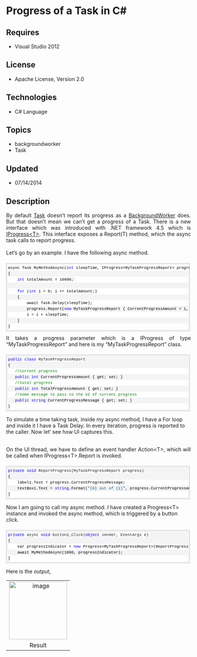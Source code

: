 # Progress of a Task in C#
## Requires
- Visual Studio 2012
## License
- Apache License, Version 2.0
## Technologies
- C# Language
## Topics
- backgroundworker
- Task
## Updated
- 07/14/2014
## Description

<div style="text-align:justify">By default <a href="http://msdn.microsoft.com/en-us/library/system.threading.tasks.task.aspx" target="_blank">
Task</a> doesn&rsquo;t report its progress as a <a href="http://msdn.microsoft.com/en-us/library/system.componentmodel.backgroundworker.aspx" target="_blank">
BackgroundWorker</a> does. But that doesn&rsquo;t mean we can&rsquo;t get a progress of a Task. There is a new interface which was introduced with .NET framework 4.5 which is
<a href="http://msdn.microsoft.com/en-us/library/hh138298.aspx" target="_blank">IProgress&lt;T&gt;</a>. This interface exposes a Report(T) method, which the async task calls to report progress.</div>
<div style="text-align:justify">&nbsp;</div>
<div style="text-align:justify">Let&rsquo;s go by an example. I have the following async method.</div>
<div id="codeSnippetWrapper" style="overflow:auto; font-size:8pt; border:1px solid silver; font-family:'Courier New',courier,monospace; width:97.5%; padding:4px; direction:ltr; margin:20px 0px 10px; line-height:12pt; max-height:1000px; background-color:#f4f4f4">
<div id="codeSnippet" style="border-style:none; overflow:visible; font-size:8pt; width:100%; color:black; padding:0px; direction:ltr; line-height:12pt">
<pre style="border-style:none; overflow:visible; font-size:8pt; font-family:'Courier New',courier,monospace; width:100%; padding:0px; direction:ltr; margin:0em; line-height:12pt; background-color:white">async Task MyMethodAsync(<span style="color:blue">int</span> sleepTime, IProgress&lt;MyTaskProgressReport&gt; progress)</pre>
<pre style="border-style:none; overflow:visible; font-size:8pt; font-family:'Courier New',courier,monospace; width:100%; padding:0px; direction:ltr; margin:0em; line-height:12pt">{</pre>
<pre style="border-style:none; overflow:visible; font-size:8pt; font-family:'Courier New',courier,monospace; width:100%; padding:0px; direction:ltr; margin:0em; line-height:12pt; background-color:white">    <span style="color:blue">int</span> totalAmount = 10000;<span style="font-size:8pt; line-height:12pt; background-color:#f4f4f4">&nbsp;</span></pre>
<br>
<pre style="border-style:none; overflow:visible; font-size:8pt; font-family:'Courier New',courier,monospace; width:100%; padding:0px; direction:ltr; margin:0em; line-height:12pt; background-color:white">    <span style="color:blue">for</span> (<span style="color:blue">int</span> i = 0; i &lt;= totalAmount;)</pre>
<pre style="border-style:none; overflow:visible; font-size:8pt; font-family:'Courier New',courier,monospace; width:100%; padding:0px; direction:ltr; margin:0em; line-height:12pt">    {</pre>
<pre style="border-style:none; overflow:visible; font-size:8pt; font-family:'Courier New',courier,monospace; width:100%; padding:0px; direction:ltr; margin:0em; line-height:12pt; background-color:white">        await Task.Delay(sleepTime);</pre>
<pre style="border-style:none; overflow:visible; font-size:8pt; font-family:'Courier New',courier,monospace; width:100%; padding:0px; direction:ltr; margin:0em; line-height:12pt">        progress.Report(<span style="color:blue">new</span> MyTaskProgressReport { CurrentProgressAmount = i, TotalProgressAmount = totalAmount, CurrentProgressMessage = <span style="color:blue">string</span>.Format(<span style="color:#006080">&quot;On {0} Message&quot;</span>, i) });</pre>
<pre style="border-style:none; overflow:visible; font-size:8pt; font-family:'Courier New',courier,monospace; width:100%; padding:0px; direction:ltr; margin:0em; line-height:12pt; background-color:white">        i = i &#43; sleepTime;</pre>
<pre style="border-style:none; overflow:visible; font-size:8pt; font-family:'Courier New',courier,monospace; width:100%; padding:0px; direction:ltr; margin:0em; line-height:12pt">    }</pre>
<pre style="border-style:none; overflow:visible; font-size:8pt; font-family:'Courier New',courier,monospace; width:100%; padding:0px; direction:ltr; margin:0em; line-height:12pt; background-color:white">}</pre>
</div>
</div>
<div style="text-align:justify">It takes a progress parameter which is a IProgress of type &ldquo;MyTaskProgressReport&rdquo; and here is my &ldquo;MyTaskProgressReport&rdquo; class.</div>
<div id="codeSnippetWrapper" style="overflow:auto; font-size:8pt; border:1px solid silver; font-family:'Courier New',courier,monospace; width:97.5%; padding:4px; direction:ltr; margin:20px 0px 10px; line-height:12pt; max-height:1000px; background-color:#f4f4f4">
<span style="font-size:8pt; line-height:12pt; color:blue">public</span><span style="font-size:8pt; line-height:12pt; background-color:white">
</span><span style="font-size:8pt; line-height:12pt; color:blue">class</span><span style="font-size:8pt; line-height:12pt; background-color:white"> MyTaskProgressReport</span><br>
<div id="codeSnippet" style="border-style:none; overflow:visible; font-size:8pt; width:100%; color:black; padding:0px; direction:ltr; line-height:12pt">
<pre style="border-style:none; overflow:visible; font-size:8pt; font-family:'Courier New',courier,monospace; width:100%; padding:0px; direction:ltr; margin:0em; line-height:12pt">{</pre>
<pre style="border-style:none; overflow:visible; font-size:8pt; font-family:'Courier New',courier,monospace; width:100%; padding:0px; direction:ltr; margin:0em; line-height:12pt; background-color:white">   <span style="color:green">//current progress</span></pre>
<pre style="border-style:none; overflow:visible; font-size:8pt; font-family:'Courier New',courier,monospace; width:100%; padding:0px; direction:ltr; margin:0em; line-height:12pt">   <span style="color:blue">public</span> <span style="color:blue">int</span> CurrentProgressAmount { get; set; }</pre>
<pre style="border-style:none; overflow:visible; font-size:8pt; font-family:'Courier New',courier,monospace; width:100%; padding:0px; direction:ltr; margin:0em; line-height:12pt; background-color:white">   <span style="color:green">//total progress</span></pre>
<pre style="border-style:none; overflow:visible; font-size:8pt; font-family:'Courier New',courier,monospace; width:100%; padding:0px; direction:ltr; margin:0em; line-height:12pt">   <span style="color:blue">public</span> <span style="color:blue">int</span> TotalProgressAmount { get; set; }</pre>
<pre style="border-style:none; overflow:visible; font-size:8pt; font-family:'Courier New',courier,monospace; width:100%; padding:0px; direction:ltr; margin:0em; line-height:12pt; background-color:white">   <span style="color:green">//some message to pass to the UI of current progress</span></pre>
<pre style="border-style:none; overflow:visible; font-size:8pt; font-family:'Courier New',courier,monospace; width:100%; padding:0px; direction:ltr; margin:0em; line-height:12pt">   <span style="color:blue">public</span> <span style="color:blue">string</span> CurrentProgressMessage { get; set; }</pre>
<pre style="border-style:none; overflow:visible; font-size:8pt; font-family:'Courier New',courier,monospace; width:100%; padding:0px; direction:ltr; margin:0em; line-height:12pt; background-color:white">}</pre>
</div>
</div>
<p><span style="text-align:justify">To simulate a time taking task, inside my async method, I have a For loop and inside it I have a Task Delay. In every iteration, progress is reported to the caller.</span><span style="text-align:justify">&nbsp;Now let&rsquo;
 see how UI captures this.</span><br>
<br>
</p>
<div style="text-align:justify">On the UI thread, we have to define an event handler Action&lt;T&gt;, which will be called when IProgress&lt;T&gt;.Report is invoked.</div>
<div id="codeSnippetWrapper" style="overflow:auto; font-size:8pt; border:1px solid silver; font-family:'Courier New',courier,monospace; width:97.5%; padding:4px; direction:ltr; margin:20px 0px 10px; line-height:12pt; max-height:1000px; background-color:#f4f4f4">
<span style="font-size:8pt; line-height:12pt; color:blue">private</span><span style="font-size:8pt; line-height:12pt; background-color:white">
</span><span style="font-size:8pt; line-height:12pt; color:blue">void</span><span style="font-size:8pt; line-height:12pt; background-color:white"> ReportProgress(MyTaskProgressReport progress)</span><br>
<div id="codeSnippet" style="border-style:none; overflow:visible; font-size:8pt; width:100%; color:black; padding:0px; direction:ltr; line-height:12pt">
<pre style="border-style:none; overflow:visible; font-size:8pt; font-family:'Courier New',courier,monospace; width:100%; padding:0px; direction:ltr; margin:0em; line-height:12pt">{</pre>
<pre style="border-style:none; overflow:visible; font-size:8pt; font-family:'Courier New',courier,monospace; width:100%; padding:0px; direction:ltr; margin:0em; line-height:12pt; background-color:white">    label1.Text = progress.CurrentProgressMessage;</pre>
<pre style="border-style:none; overflow:visible; font-size:8pt; font-family:'Courier New',courier,monospace; width:100%; padding:0px; direction:ltr; margin:0em; line-height:12pt">    textBox1.Text = <span style="color:blue">string</span>.Format(<span style="color:#006080">&quot;{0} out of {1}&quot;</span>, progress.CurrentProgressAmount, progress.TotalProgressAmount);</pre>
<pre style="border-style:none; overflow:visible; font-size:8pt; font-family:'Courier New',courier,monospace; width:100%; padding:0px; direction:ltr; margin:0em; line-height:12pt; background-color:white">}</pre>
</div>
</div>
<p>Now I am going to call my async method. I have created a Progress&lt;T&gt; instance and invoked the async method, which is triggered by a button click.</p>
<div id="codeSnippetWrapper" style="overflow:auto; font-size:8pt; border:1px solid silver; font-family:'Courier New',courier,monospace; width:97.5%; padding:4px; direction:ltr; margin:20px 0px 10px; line-height:12pt; max-height:1000px; background-color:#f4f4f4">
<span style="font-size:8pt; line-height:12pt; color:blue">private</span><span style="font-size:8pt; line-height:12pt; background-color:white"> async
</span><span style="font-size:8pt; line-height:12pt; color:blue">void</span><span style="font-size:8pt; line-height:12pt; background-color:white"> button1_Click(</span><span style="font-size:8pt; line-height:12pt; color:blue">object</span><span style="font-size:8pt; line-height:12pt; background-color:white">
 sender, EventArgs e)</span><br>
<div id="codeSnippet" style="border-style:none; overflow:visible; font-size:8pt; width:100%; color:black; padding:0px; direction:ltr; line-height:12pt">
<pre style="border-style:none; overflow:visible; font-size:8pt; font-family:'Courier New',courier,monospace; width:100%; padding:0px; direction:ltr; margin:0em; line-height:12pt">{</pre>
<pre style="border-style:none; overflow:visible; font-size:8pt; font-family:'Courier New',courier,monospace; width:100%; padding:0px; direction:ltr; margin:0em; line-height:12pt; background-color:white">    var progressIndicator = <span style="color:blue">new</span> Progress&lt;MyTaskProgressReport&gt;(ReportProgress);</pre>
<pre style="border-style:none; overflow:visible; font-size:8pt; font-family:'Courier New',courier,monospace; width:100%; padding:0px; direction:ltr; margin:0em; line-height:12pt">    await MyMethodAsync(1000, progressIndicator);</pre>
<pre style="border-style:none; overflow:visible; font-size:8pt; font-family:'Courier New',courier,monospace; width:100%; padding:0px; direction:ltr; margin:0em; line-height:12pt; background-color:white">}</pre>
</div>
</div>
<p>Here is the output,</p>
<table class="tr-caption-container" cellspacing="0" cellpadding="0" align="center" style="text-align:center; margin-left:auto; margin-right:auto">
<tbody>
<tr>
<td><a href="http://lh5.ggpht.com/-zCBWB6mqjos/UeLQ5TLtFZI/AAAAAAAABrM/Ep5hJh1rUio/s1600-h/image%25255B2%25255D.png" style="margin-left:auto; margin-right:auto"><img title="image" src="-image_thumb.png?imgmax=800" alt="image" width="158" height="158" style="border-width:0px; padding-top:0px; padding-left:0px; display:inline; padding-right:0px; border-style:solid"></a></td>
</tr>
<tr>
<td class="tr-caption">Result</td>
</tr>
</tbody>
</table>
